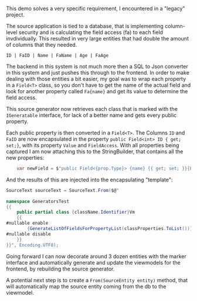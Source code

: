 This demo solves a very specific requirement, I encountered in a "legacy" project.

The source application is tied to a database, that is implementing column-level security and is calculating the field access (fa) to each field invdividually.
This resulted in very large entities that had double the amount of columns that they needed.

`ID | FaID | Name | FaName | Age | FaAge`

The backend in this system is not much more then a SQL to Json converter in this system and just pushes this through to the frontend. In order to make dealing with those entities a bit easier, my goal was to wrap 
each property in a `Field<T>` class, so you don't have to get the name of the actual field and look for another property called `Fa{name}` and get its value to determine the field access.

This source generator now retrieves each class that is marked with the `IGeneratable` interface, for lack of a better name and gets every public property.

Each public property is then converted in a `Field<T>`. The Columns `ID` and `FaID` are now encapsulated in the property `public Field<int> ID { get; set;}`, with its property `Value` and `FieldAccess`.
With all properties being captured I am now attaching this to the StringBuilder, that contains all the new properties:

```cs
    var newField = $"public Field<{prop.Type}> {name} {{ get; set; }}{Environment.NewLine}";
```

And the results of this are injected into the encapsulating "template":

```cs
SourceText sourceText = SourceText.From($@"
               
namespace GeneratorsTest
{{
    public partial class {className.Identifier}Vm
    {{
#nullable enable
        {GenerateListOfFieldsForPropertyList(classProperties.ToList())}
#nullable disable
    }}
}}", Encoding.UTF8);

```

Going forward I can now decorate around 3 dozen entities with the marker interface and automatically generate and update the viewmodels for the frontend, by rebuilding the source generator.

A potential next step is to create a `From(SourceEntity entity)` method, that will automatically map the source entity coming from the db to the viewmodel.
